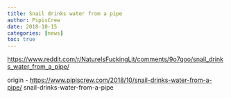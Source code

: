 ```yaml
---
title: Snail drinks water from a pipe
author: PipisCrew
date: 2018-10-15
categories: [news]
toc: true
---
```


https://www.reddit.com/r/NatureIsFuckingLit/comments/9o7qoo/snail_drinks_water_from_a_pipe/

origin - https://www.pipiscrew.com/2018/10/snail-drinks-water-from-a-pipe/ snail-drinks-water-from-a-pipe